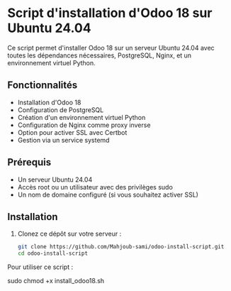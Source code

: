 # Script d'installation d'Odoo 18 sur Ubuntu 24.04

Ce script permet d'installer Odoo 18 sur un serveur Ubuntu 24.04 avec toutes les dépendances nécessaires, PostgreSQL, Nginx, et un environnement virtuel Python.

## Fonctionnalités

- Installation d'Odoo 18
- Configuration de PostgreSQL
- Création d'un environnement virtuel Python
- Configuration de Nginx comme proxy inverse
- Option pour activer SSL avec Certbot
- Gestion via un service systemd

## Prérequis

- Un serveur Ubuntu 24.04
- Accès root ou un utilisateur avec des privilèges sudo
- Un nom de domaine configuré (si vous souhaitez activer SSL)

## Installation

1. Clonez ce dépôt sur votre serveur :
   ```bash
   git clone https://github.com/Mahjoub-sami/odoo-install-script.git
   cd odoo-install-script

Pour utiliser ce script :

sudo chmod +x install_odoo18.sh
